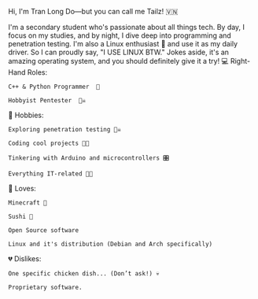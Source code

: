 Hi, I'm Tran Long Do—but you can call me Tailz! 🇻🇳

I'm a secondary student who's passionate about all things tech. By day, I focus on my studies, and by night, I dive deep into programming and penetration testing. I'm also a Linux enthusiast 🐧 and use it as my daily driver. So I can proudly say, "I USE LINUX BTW." Jokes aside, it's an amazing operating system, and you should definitely give it a try! 
💻 Right-Hand Roles:

    C++ & Python Programmer  🐍

    Hobbyist Pentester  🏴‍☠️

🔧 Hobbies:

    Exploring penetration testing 🏴‍☠️

    Coding cool projects 🧑‍💻

    Tinkering with Arduino and microcontrollers 🎛️

    Everything IT-related 🧑‍💻

💖 Loves:

    Minecraft 🧝

    Sushi 🍣

    Open Source software

    Linux and it's distribution (Debian and Arch specifically) 

💔 Dislikes:

    One specific chicken dish... (Don’t ask!) 💀

    Proprietary software.
